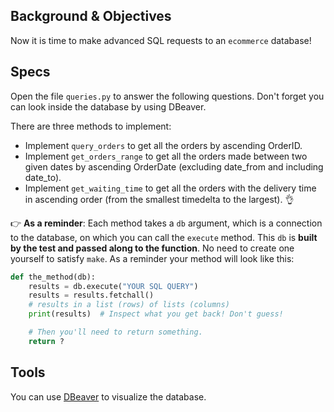 ## Background & Objectives

Now it is time to make advanced SQL requests to an `ecommerce` database!

## Specs

Open the file `queries.py` to answer the following questions. Don't forget you can look inside the database by using DBeaver.

There are three methods to implement:


- Implement `query_orders` to get all the orders by ascending OrderID.
- Implement `get_orders_range` to get all the orders made between two given dates by ascending OrderDate (excluding date_from and including date_to).
- Implement `get_waiting_time` to get all the orders with the delivery time in ascending order (from the smallest timedelta to the largest). 👌

👉 **As a reminder**: Each method takes a `db` argument, which is a connection to the database, on which you can call the `execute` method. This `db` is **built by the test and passed along to the function**. No need to create one yourself to satisfy `make`. As a reminder your method will look like this:

```python
def the_method(db):
    results = db.execute("YOUR SQL QUERY")
    results = results.fetchall()
    # results in a list (rows) of lists (columns)
    print(results)  # Inspect what you get back! Don't guess!

    # Then you'll need to return something.
    return ?
```

## Tools

You can use [DBeaver](https://dbeaver.io/) to visualize the database.
